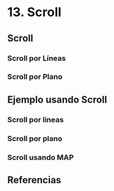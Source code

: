 # 13. Scroll

## Scroll

### Scroll por Líneas

### Scroll por Plano

## Ejemplo usando Scroll

### Scroll por lineas

### Scroll por plano

### Scroll usando MAP

## Referencias